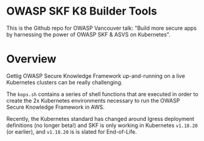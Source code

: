 # OWASP SKF K8 Builder Tools
This is the Github repo for OWASP Vancouver talk: "Build more secure apps by harnessing the power of OWASP SKF & ASVS on Kubernetes".

# Overview
Gettig OWASP Secure Knowledge Framework up-and-running on a live Kubernetes clusters can be really challenging. 

The `kops.sh` contains a series of shell functions that are executed in order to create the 2x Kubernetes environments necessary to run the OWASP Secure Knowledge Framework in AWS.

Recently, the Kubernetes standard has changed around Igress deployment definitions (no longer beta!) and SKF is only working in Kubernetes `v1.18.20` (or earlier), and `v1.18.20` is is slated for End-of-Life.